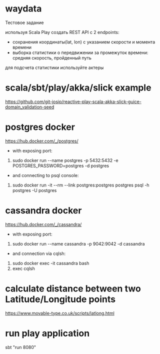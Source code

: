 # waydata

Тестовое задание

используя Scala Play создать REST API c 2 endpoints:
- сохранения координаты(lat, lon) с указанием скорости и момента времени
- выборка статистики о передвижении за промежуток времени: средняя скорость, пройденный путь

для подсчета статистики используйте актеры


# scala/sbt/play/akka/slick example 

https://github.com/git-josip/reactive-play-scala-akka-slick-guice-domain_validation-seed


# postgres docker

https://hub.docker.com/_/postgres/

- with exposing port:
1) sudo docker run --name postgres -p 5432:5432 -e POSTGRES_PASSWORD=postgres -d postgres

- and connecting to psql console:
1) sudo docker run -it --rm --link postgres:postgres postgres psql -h postgres -U postgres


# cassandra docker

https://hub.docker.com/_/cassandra/

- with exposing port:
1) sudo docker run --name cassandra -p 9042:9042 -d cassandra

- and connection via cqlsh:
1) sudo docker exec -it cassandra bash
2) exec cqlsh


# calculate distance between two Latitude/Longitude points

https://www.movable-type.co.uk/scripts/latlong.html


# run play application

sbt "run 8080"

